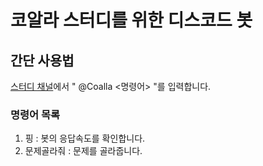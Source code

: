 # 코알라 스터디를 위한 디스코드 봇

## 간단 사용법

[스터디 채널](https://discord.com/channels/987566840257589298/1081911427213840404)에서 " @Coalla <명령어> "를 입력합니다.

### 명령어 목록

1. 핑 : 봇의 응답속도를 확인합니다.
2. 문제골라줘 : 문제를 골라줍니다.